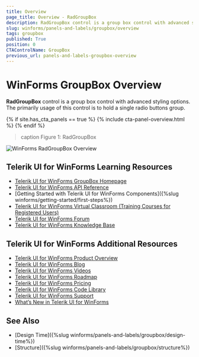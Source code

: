 ```yaml
---
title: Overview
page_title: Overview - RadGroupBox
description: RadGroupBox control is a group box control with advanced styling options. The primarily usage of this control is to hold a single radio buttons group.
slug: winforms/panels-and-labels/groupbox/overview
tags: groupbox
published: True
position: 0
CTAControlName: GroupBox
previous_url: panels-and-labels-groupbox-overview
---
```


# WinForms GroupBox Overview

__RadGroupBox__ control is a group box control with advanced styling options. The primarily usage of this control is to hold a single radio buttons group.

{% if site.has_cta_panels == true %}
{% include cta-panel-overview.html %}
{% endif %}

>caption Figure 1: RadGroupBox
>
![WinForms RadGroupBox Overview](images/panels-and-labels-groupbox-overview001.png)

## Telerik UI for WinForms Learning Resources
* [Telerik UI for WinForms GroupBox Homepage](https://www.telerik.com/products/winforms/groupbox.aspx)
* [Telerik UI for WinForms API Reference](https://docs.telerik.com/devtools/winforms/api/)
* [Getting Started with Telerik UI for WinForms Components]({%slug winforms/getting-started/first-steps%})
* [Telerik UI for WinForms Virtual Classroom (Training Courses for Registered Users)](https://learn.telerik.com/learn/course/external/view/elearning/17/TelerikUIforWinForms) 
* [Telerik UI for WinForms Forum](https://www.telerik.com/forums/winforms)
* [Telerik UI for WinForms Knowledge Base](https://docs.telerik.com/devtools/winforms/knowledge-base)


## Telerik UI for WinForms Additional Resources
* [Telerik UI for WinForms Product Overview](https://www.telerik.com/products/winforms.aspx)
* [Telerik UI for WinForms Blog](https://www.telerik.com/blogs/desktop-winforms)
* [Telerik UI for WinForms Videos](https://www.telerik.com/videos/product/winforms)
* [Telerik UI for WinForms Roadmap](https://www.telerik.com/support/whats-new/winforms/roadmap)
* [Telerik UI for WinForms Pricing](https://www.telerik.com/purchase/individual/winforms.aspx)
* [Telerik UI for WinForms Code Library](https://www.telerik.com/support/code-library/winforms)
* [Telerik UI for WinForms Support](https://www.telerik.com/support/winforms)
* [What’s New in Telerik UI for WinForms](https://www.telerik.com/support/whats-new/winforms)

## See Also

* [Design Time]({%slug winforms/panels-and-labels/groupbox/design-time%})
* [Structure]({%slug winforms/panels-and-labels/groupbox/structure%})
